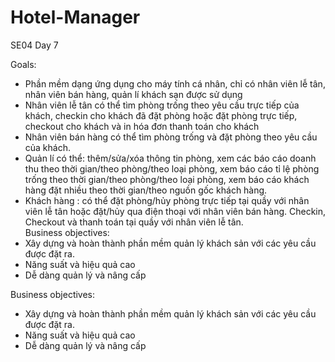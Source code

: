 # Hotel-Manager
SE04 Day 7  

Goals:  
- Phần mềm dạng ứng dụng cho máy tính cá nhân, chỉ có nhân viên lễ tân, nhân viên bán hàng, quản lí khách sạn được sử dụng  
- Nhân viên lễ tân có thể tìm phòng trống theo yêu cầu trực tiếp của khách, checkin cho khách đã đặt phòng hoặc đặt phòng trực tiếp, checkout cho khách   và in hóa đơn thanh toán cho khách  
- Nhân viên bán hàng có thể tìm phòng trống và đặt phòng theo yêu cầu của khách.  
- Quản lí có thể: thêm/sửa/xóa thông tin phòng, xem các báo cáo doanh thu theo thời gian/theo phòng/theo loại phòng, xem báo cáo tỉ lệ phòng trống theo   thời gian/theo phòng/theo loại phòng, xem báo cáo khách hàng đặt nhiều theo thời gian/theo nguồn gốc khách hàng.  
- Khách hàng : có thể đặt phòng/hủy phòng trực tiếp tại quầy với nhân viên lễ tân hoặc đặt/hủy qua điện thoại với nhân viên bán hàng. Checkin, Checkout   và thanh toán tại quầy với nhân viên lễ tân.  
Business objectives:  
- Xây dựng và hoàn thành phần mềm quản lý khách sản với các yêu cầu được đặt ra.  
- Năng suất và hiệu quả cao  
- Dễ dàng quản lý và nâng cấp  
  
Business objectives:  
  
- Xây dựng và hoàn thành phần mềm quản lý khách sản với các yêu cầu được đặt ra.  
- Năng suất và hiệu quả cao  
- Dễ dàng quản lý và nâng cấp  
